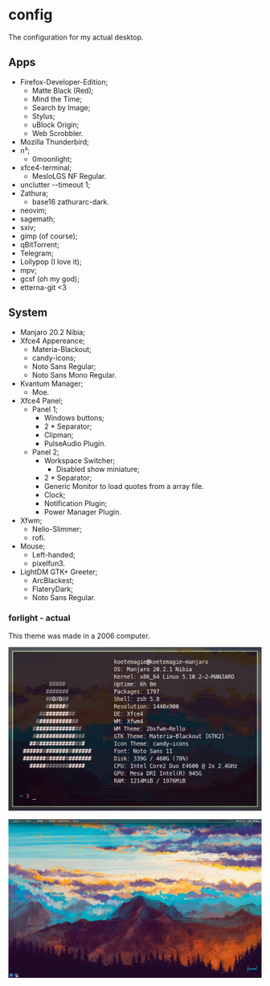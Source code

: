 # config
The configuration for my actual desktop.

## Apps

* Firefox-Developer-Edition;
  * Matte Black (Red);
  * Mind the Time;
  * Search by Image;
  * Stylus;
  * uBlock Origin;
  * Web Scrobbler.
* Mozilla Thunderbird;
* n³;
  * 0moonlight;
* xfce4-terminal;
  * MesloLGS NF Regular.
* unclutter --timeout 1;
* Zathura;
  * base16 zathurarc-dark.
* neovim;
* sagemath;
* sxiv;
* gimp (of course);
* qBitTorrent;
* Telegram;
* Lollypop (I love it);
* mpv;
* gcsf (oh my god);
* etterna-git <3

## System

* Manjaro 20.2 Nibia;
* Xfce4 Appereance;
  * Materia-Blackout;
  * candy-icons;
  * Noto Sans Regular;
  * Noto Sans Mono Regular.
* Kvantum Manager;
  * Moe.
* Xfce4 Panel;
  * Panel 1;
    * Windows buttons;
    * 2 * Separator;
    * Clipman;
    * PulseAudio Plugin.
  * Panel 2;
    * Workspace Switcher;
      * Disabled show miniature;
    * 2 * Separator;
    * Generic Monitor to load quotes from a array file.
    * Clock;
    * Notification Plugin;
    * Power Manager Plugin.
* Xfwm;
  * Nelio-Slimmer;
  * rofi.
* Mouse;
  * Left-handed;
  * pixelfun3.
* LightDM GTK+ Greeter;
  * ArcBlackest;
  * FlateryDark;
  * Noto Sans Regular.

### forlight - actual

This theme was made in a 2006 computer.

![System](/forlight/system.png)

![Preview](/forlight/preview.png)
